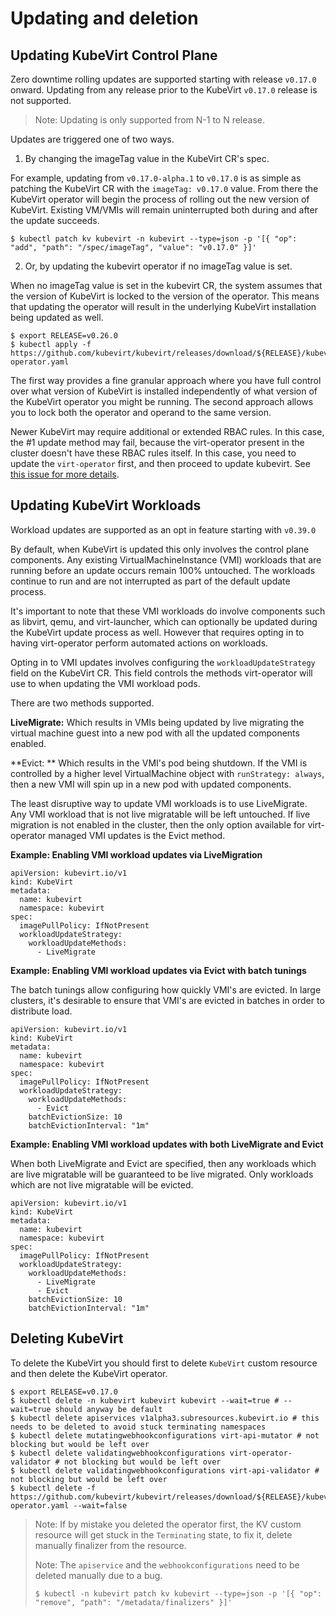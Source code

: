# Updating and deletion

## Updating KubeVirt Control Plane

Zero downtime rolling updates are supported starting with release
`v0.17.0` onward. Updating from any release prior to the KubeVirt
`v0.17.0` release is not supported.

> Note: Updating is only supported from N-1 to N release.

Updates are triggered one of two ways.

1.  By changing the imageTag value in the KubeVirt CR's spec.

For example, updating from `v0.17.0-alpha.1` to `v0.17.0` is as simple
as patching the KubeVirt CR with the `imageTag: v0.17.0` value. From
there the KubeVirt operator will begin the process of rolling out the
new version of KubeVirt. Existing VM/VMIs will remain uninterrupted both
during and after the update succeeds.

    $ kubectl patch kv kubevirt -n kubevirt --type=json -p '[{ "op": "add", "path": "/spec/imageTag", "value": "v0.17.0" }]'

2.  Or, by updating the kubevirt operator if no imageTag value is set.

When no imageTag value is set in the kubevirt CR, the system assumes
that the version of KubeVirt is locked to the version of the operator.
This means that updating the operator will result in the underlying
KubeVirt installation being updated as well.

    $ export RELEASE=v0.26.0
    $ kubectl apply -f https://github.com/kubevirt/kubevirt/releases/download/${RELEASE}/kubevirt-operator.yaml

The first way provides a fine granular approach where you have full
control over what version of KubeVirt is installed independently of what
version of the KubeVirt operator you might be running. The second
approach allows you to lock both the operator and operand to the same
version.

Newer KubeVirt may require additional or extended RBAC rules. In this
case, the #1 update method may fail, because the virt-operator present
in the cluster doesn't have these RBAC rules itself. In this case, you
need to update the `virt-operator` first, and then proceed to update
kubevirt. See [this issue for more
details](https://github.com/kubevirt/kubevirt/issues/2533).

## Updating KubeVirt Workloads

Workload updates are supported as an opt in feature starting with `v0.39.0`

By default, when KubeVirt is updated this only involves the control plane
components. Any existing VirtualMachineInstance (VMI) workloads that are
running before an update occurs remain 100% untouched. The workloads
continue to run and are not interrupted as part of the default update process.

It's important to note that these VMI workloads do involve components such as
libvirt, qemu, and virt-launcher, which can optionally be updated during the
KubeVirt update process as well. However that requires opting in to having
virt-operator perform automated actions on workloads.

Opting in to VMI updates involves configuring the `workloadUpdateStrategy`
field on the KubeVirt CR. This field controls the methods virt-operator will
use to when updating the VMI workload pods.

There are two methods supported.

**LiveMigrate:** Which results in VMIs being updated by live migrating the
virtual machine guest into a new pod with all the updated components enabled.

**Evict: ** Which results in the VMI's pod being shutdown. If the VMI is
controlled by a higher level VirtualMachine object with `runStrategy: always`,
then a new VMI will spin up in a new pod with updated components.

The least disruptive way to update VMI workloads is to use LiveMigrate. Any
VMI workload that is not live migratable will be left untouched. If live
migration is not enabled in the cluster, then the only option available for
virt-operator managed VMI updates is the Evict method.


**Example: Enabling VMI workload updates via LiveMigration**

```console
apiVersion: kubevirt.io/v1
kind: KubeVirt
metadata:
  name: kubevirt
  namespace: kubevirt
spec:
  imagePullPolicy: IfNotPresent
  workloadUpdateStrategy:
    workloadUpdateMethods:
      - LiveMigrate
```

**Example: Enabling VMI workload updates via Evict with batch tunings**

The batch tunings allow configuring how quickly VMI's are evicted. In large
clusters, it's desirable to ensure that VMI's are evicted in batches in order
to distribute load.

```console
apiVersion: kubevirt.io/v1
kind: KubeVirt
metadata:
  name: kubevirt
  namespace: kubevirt
spec:
  imagePullPolicy: IfNotPresent
  workloadUpdateStrategy:
    workloadUpdateMethods:
      - Evict
    batchEvictionSize: 10
    batchEvictionInterval: "1m"
```


**Example: Enabling VMI workload updates with both LiveMigrate and Evict**

When both LiveMigrate and Evict are specified, then any workloads which are
live migratable will be guaranteed to be live migrated. Only workloads which
are not live migratable will be evicted.


```console
apiVersion: kubevirt.io/v1
kind: KubeVirt
metadata:
  name: kubevirt
  namespace: kubevirt
spec:
  imagePullPolicy: IfNotPresent
  workloadUpdateStrategy:
    workloadUpdateMethods:
      - LiveMigrate
      - Evict
    batchEvictionSize: 10
    batchEvictionInterval: "1m"
```

## Deleting KubeVirt

To delete the KubeVirt you should first to delete `KubeVirt` custom
resource and then delete the KubeVirt operator.

    $ export RELEASE=v0.17.0
    $ kubectl delete -n kubevirt kubevirt kubevirt --wait=true # --wait=true should anyway be default
    $ kubectl delete apiservices v1alpha3.subresources.kubevirt.io # this needs to be deleted to avoid stuck terminating namespaces
    $ kubectl delete mutatingwebhookconfigurations virt-api-mutator # not blocking but would be left over
    $ kubectl delete validatingwebhookconfigurations virt-operator-validator # not blocking but would be left over
    $ kubectl delete validatingwebhookconfigurations virt-api-validator # not blocking but would be left over
    $ kubectl delete -f https://github.com/kubevirt/kubevirt/releases/download/${RELEASE}/kubevirt-operator.yaml --wait=false

> Note: If by mistake you deleted the operator first, the KV custom
> resource will get stuck in the `Terminating` state, to fix it, delete
> manually finalizer from the resource.
>
> Note: The `apiservice` and the `webhookconfigurations` need to be
> deleted manually due to a bug.
>
>     $ kubectl -n kubevirt patch kv kubevirt --type=json -p '[{ "op": "remove", "path": "/metadata/finalizers" }]'

